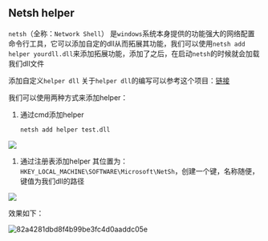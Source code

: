## Netsh helper

`netsh`（全称：`Network Shell`） 是`windows`系统本身提供的功能强大的网络配置命令行工具，它可以添加自定的dll从而拓展其功能，我们可以使用`netsh add helper yourdll.dll`来添加拓展功能，添加了之后，在启动`netsh`的时候就会加载我们dll文件

添加自定义`helper dll`
关于`helper dll`的编写可以参考这个项目：[链接](https://github.com/outflanknl/NetshHelperBeacon)

我们可以使用两种方式来添加helper：

1. 通过cmd添加helper

    ```bash
    netsh add helper test.dll

    ```

![](images/security_wiki/15906335515350.png)


1. 通过注册表添加helper
    其位置为：`HKEY_LOCAL_MACHINE\SOFTWARE\Microsoft\NetSh`，创建一个键，名称随便，键值为我们dll的路径

![](images/security_wiki/15906335587507.png)


效果如下：

![82a4281dbd8f4b99be3fc4d0aaddc05e](images/security_wiki/82a4281dbd8f4b99be3fc4d0aaddc05e.gif)


